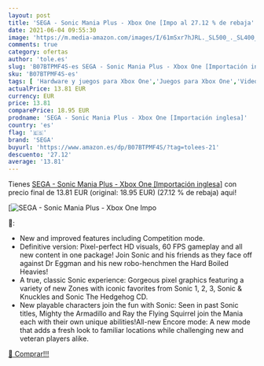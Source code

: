 ```yaml
---
layout: post
title: 'SEGA - Sonic Mania Plus - Xbox One [Impo al 27.12 % de rebaja'
date: 2021-06-04 09:55:30
image: 'https://m.media-amazon.com/images/I/61mSxr7hJRL._SL500_._SL400_.jpg'
comments: true
category: ofertas
author: 'tole.es'
slug: 'B07BTPMF4S-es SEGA - Sonic Mania Plus - Xbox One [Importación inglesa]'
sku: 'B07BTPMF4S-es'
tags: [ 'Hardware y juegos para Xbox One','Juegos para Xbox One','Videojuegos','sega','xbox', ]
actualPrice: 13.81 EUR
currency: EUR
price: 13.81
comparePrice: 18.95 EUR
prodname: 'SEGA - Sonic Mania Plus - Xbox One [Importación inglesa]'
country: 'es'
flag: '🇪🇸'
brand: 'SEGA'
buyurl: 'https://www.amazon.es/dp/B07BTPMF4S/?tag=tolees-21'
descuento: '27.12'
average: '13.81'
---
```


Tienes [SEGA - Sonic Mania Plus - Xbox One [Importación inglesa]](https://www.amazon.es/dp/B07BTPMF4S/?tag=tolees-21) con precio final de  13.81 EUR (original: 18.95 EUR) (27.12 %  de rebaja) aqui!

[![SEGA - Sonic Mania Plus - Xbox One [Impo](https://m.media-amazon.com/images/I/61mSxr7hJRL._SL500_._SL400_.jpg)](https://www.amazon.es/dp/B07BTPMF4S/?tag=tolees-21)

🔎:

- New and improved features including Competition mode.
- Definitive version: Pixel-perfect HD visuals, 60 FPS gameplay and all new content in one package! Join Sonic and his friends as they face off against Dr Eggman and his new robo-henchmen the Hard Boiled Heavies!
- A true, classic Sonic experience: Gorgeous pixel graphics featuring a variety of new Zones with iconic favorites from Sonic 1, 2, 3, Sonic & Knuckles and Sonic The Hedgehog CD.
- New playable characters join the fun with Sonic: Seen in past Sonic titles, Mighty the Armadillo and Ray the Flying Squirrel join the Mania each with their own unique abilities!All-new Encore mode: A new mode that adds a fresh look to familiar locations while challenging new and veteran players alike.

[🛒 Comprar!!!](https://www.amazon.es/dp/B07BTPMF4S/?tag=tolees-21)
